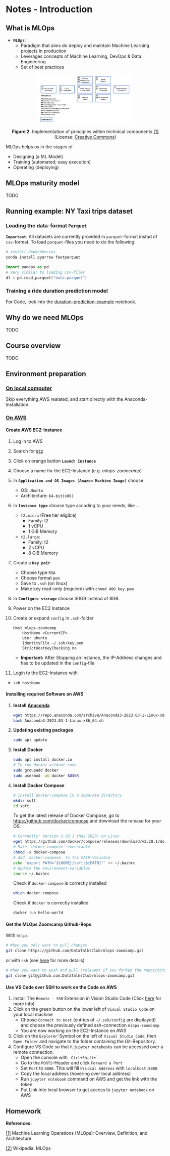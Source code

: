 # Notes - Introduction



## What is MLOps

- **`MLOps`**: 
    - Paradigm that aims do deploy and maintain Machine Learning projects in production
    - Leverages concepts of Machine Learning, DevOps & Data Engineering
    - Set of best practices

<p align="center">
    <img src="imgs/MLOps_Components.png", style="max-width: 60%; height: auto;">
    <figcaption align="center"><b>Figure 2.</b> Implementation of principles within technical components <a href="#ref1">[1]</a>(License: <a href="https://creativecommons.org/licenses/by-nc-nd/4.0/">Creative Commons</a>)</figcaption>
</p>

MLOps helps us in the stages of
- Designing (a ML Model)
- Training (automated; easy execution)
- Operating (deploying)

## MLOps maturity model
TODO

## Running example: NY Taxi trips dataset

### Loading the data-format `Parquet`

**`Important`**: All datasets are currently provided in `parquet`-format instad of `csv`-format. To load `parquet`-files you need to do the following:
```sh
# install dependencies
conda install pyarrow fastparquet
```
```python
import pandas as pd
# Very similar to loading csv-files
df = pd.read_parquet("data.parquet")
```

### Training a ride duration prediction model

For Code, look into the [duration-prediction-example](./duration-prediction-example.ipynb) notebook.

## Why do we need MLOps
TODO

## Course overview
TODO

## Environment preparation

### <u>On local computer</u>

Skip everything AWS realated, and start directly with the Anaconda-Installation.

### <u>On AWS</u>

#### Create AWS EC2-Instance
1. Log in to AWS
2. Search for [**`EC2`**](https://console.aws.amazon.com/ec2/)
3. Click on orange button **`Launch Instance`**
4. Choose a name for the EC2-Instance (e.g. *mlops-zoomcamp*)
6. In **`Application and OS Images (Amazon Machine Image)`** choose 
    - OS: `Ubuntu`
    - Architecture: `64-bit(x86)`
7. In **`Instance type`** choose type accoding to your needs, like ...
    - `t2.micro` (Free tier eligible)
        - Family: t2
        - 1 vCPU
        - 1 GiB Memory
    - `t2.large`:
        - Family: t2
        - 2 vCPU
        - 8 GiB Memory
8. Create a **`Key pair`**
    - Choose type `RSA`
    - Choose format `pem` 
    - Save to `.ssh` (on linux)
    - Make key read-only (required) with `chmod 400 key.pem`
9. In **`Configure storage`** choose 30GB instead of 8GB.
10. Power on the EC2 Instance
11. Create or expand `config` in `.ssh`-folder
    ```
    Host mlops-zoomcamp
        HostName <CurrentIP>
        User ubuntu
        IdentityFile ~/.ssh/key.pem
        StrictHostKeyChecking no
    ```
    - **Important:** After Stopping an Instance, the IP-Address changes and has to be updated in the `config`-file

12. Login to the EC2-Instance with
- `ssh hostName`

#### **Installing required Software on AWS**
1. **Install** [**Anaconda**](https://www.anaconda.com/)
    ```sh
    wget https://repo.anaconda.com/archive/Anaconda3-2023.03-1-Linux-x86_64.sh
    bash Anaconda3-2023.03-1-Linux-x86_64.sh
    ```
2. **Updating existing packages**
    ```sh
    sudo apt update
    ```
3. **Install Docker**
    ```sh
    sudo apt install docker.io
    # To run docker without sudo
    sudo groupadd docker
    sudo usermod -aG docker $USER
    ```
4. **Install Docker Compose** 
    ```sh
    # Install docker-compose in a separate directory
    mkdir soft
    cd soft
    ```
    To get the latest release of Docker Compose, go to https://github.com/docker/compose and download the release for your OS.
    ```sh
    # Currently: Version 2.18.1 (May 2023) on Linux
    wget https://github.com/docker/compose/releases/download/v2.18.1/docker-compose-linux-x86_64 -O docker-compose
    # Make `docker-compose` executable
    chmod +x docker-compose
    # Add `docker-compose` to the PATH-Variable
    echo 'export PATH="${HOME}/soft:${PATH}"' >> ~/.bashrc
    # Update the environment-variables
    source ~/.bashrc
    ```
    Check if `docker-compose` is correctly installed
    ```sh
    which docker-compose
    ``` 
    Check if `docker` is correctly installed
    ```sh
    docker run hello-world
    ```

#### **Get the MLOps Zoomcamp Github-Repo**
With `https`
```sh
# When you only want to pull changes
git clone https://github.com/DataTalksClub/mlops-zoomcamp.git
```
or with `ssh` (see [here](https://docs.github.com/en/authentication/connecting-to-github-with-ssh/generating-a-new-ssh-key-and-adding-it-to-the-ssh-agent) for more details) 
```sh
# When you want to push and pull (relevant if you forked the repository)
git clone git@github.com:DataTalksClub/mlops-zoomcamp.git
```

#### **Use VS Code over SSH to work on the Code on AWS**
1. Install The `Remote - SSH` Extension in Vision Studio Code (Click [here](https://marketplace.visualstudio.com/items?itemName=ms-vscode-remote.remote-ssh) for more info)
2. Click on the green button on the lower left of `Visual Studio Code` on your local machine
    - Choose `Connect to Host` (entries of `~/.ssh/config` are displayed) and choose the previously defined ssh-connection `mlops-zoomcamp`
    - You are now working on the EC2-Instance on AWS
3. Click on the `Explorer`-Symbol on the left of `Visual Studio Code`, then `Open Folder` and navigate to the folder containing the Git-Repository.
4. Configure VS Code so that it `jupyter notebooks` can be accessed over a remote connection.
    - Open the console with ` Ctrl+Shift+` `
    - Go to the `PORTS`-Header and click `Forward a Port`
    - Set `Port` to `8888`. This will fill in `Local Address` with `localhost:8888`
    - Copy the local address (hovering over local address)
    - Run `jupyter notebook` command on AWS and get the link with the token
    - Put Link into local browser to get access to `jupyter notebook` on AWS


## Homework



**References:**

<a id="ref1" href="https://arxiv.org/abs/2205.02302">[1]</a> Machine Learning Operations (MLOps): Overview, Definition, and Architecture  


<a id="ref2" href="https://en.wikipedia.org/wiki/MLOps">[2]</a> Wikipedia: MLOps